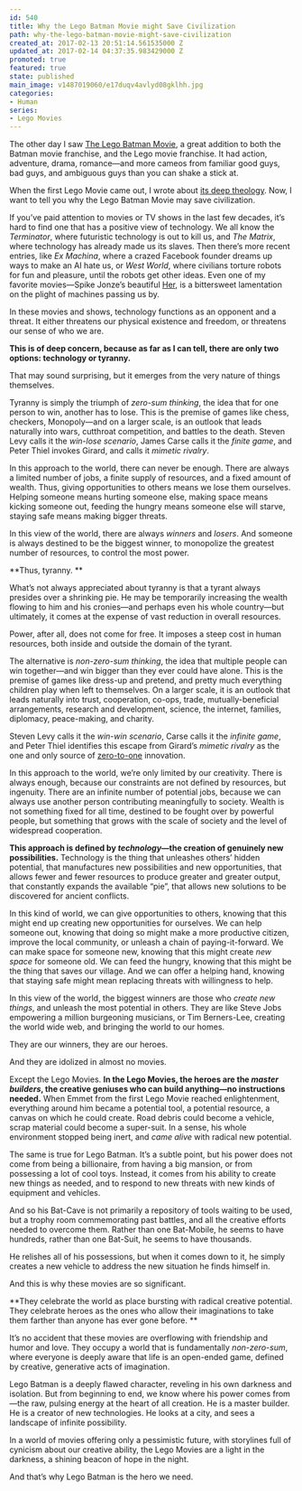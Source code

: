 ```yaml
---
id: 540
title: Why the Lego Batman Movie might Save Civilization
path: why-the-lego-batman-movie-might-save-civilization
created_at: 2017-02-13 20:51:14.561535000 Z
updated_at: 2017-02-14 04:37:35.983429000 Z
promoted: true
featured: true
state: published
main_image: v1487019060/e17duqv4avlyd08gklhh.jpg
categories:
- Human
series:
- Lego Movies
---
```

The other day I saw [The Lego Batman Movie](https://www.youtube.com/watch?v=LZSQTVdF3QM), a great addition to both the Batman movie franchise, and the Lego movie franchise. It had action, adventure, drama, romance—and more cameos from familiar good guys, bad guys, and ambiguous guys than you can shake a stick at.

When the first Lego Movie came out, I wrote about [its deep theology](http://micahredding.com/blog/2014/05/27/theology-lego-movie). Now, I want to tell you why the Lego Batman Movie may save civilization.

If you’ve paid attention to movies or TV shows in the last few decades, it’s hard to find one that has a positive view of technology. We all know the *Terminator*, where futuristic technology is out to kill us, and *The Matrix*, where technology has already made us its slaves. Then there’s more recent entries, like *Ex Machina*, where a crazed Facebook founder dreams up ways to make an AI hate us, or *West World*, where civilians torture robots for fun and pleasure, until the robots get other ideas. Even one of my favorite movies—Spike Jonze’s beautiful [Her](https://www.youtube.com/watch?v=WzV6mXIOVl4), is a bittersweet lamentation on the plight of machines passing us by.

In these movies and shows, technology functions as an opponent and a threat. It either threatens our physical existence and freedom, or threatens our sense of who we are.

**This is of deep concern, because as far as I can tell, there are only two options: technology or tyranny.**

That may sound surprising, but it emerges from the very nature of things themselves. 

Tyranny is simply the triumph of *zero-sum thinking*, the idea that for one person to win, another has to lose. This is the premise of games like chess, checkers, Monopoly—and on a larger scale, is an outlook that leads naturally into wars, cutthroat competition, and battles to the death. Steven Levy calls it the *win-lose scenario*, James Carse calls it the *finite game*, and Peter Thiel invokes Girard, and calls it *mimetic rivalry*.

In this approach to the world, there can never be enough. There are always a limited number of jobs, a finite supply of resources, and a fixed amount of wealth. Thus, giving opportunities to others means we lose them ourselves. Helping someone means hurting someone else, making space means kicking someone out, feeding the hungry means someone else will starve, staying safe means making bigger threats.

In this view of the world, there are always *winners* and *losers*. And someone is always destined to be the biggest winner, to monopolize the greatest number of resources, to control the most power.

**Thus, tyranny. **

What’s not always appreciated about tyranny is that a tyrant always presides over a shrinking pie. He may be temporarily increasing the wealth flowing to him and his cronies—and perhaps even his whole country—but ultimately, it comes at the expense of vast reduction in overall resources. 

Power, after all, does not come for free. It imposes a steep cost in human resources, both inside and outside the domain of the tyrant.

The alternative is *non-zero-sum thinking*, the idea that multiple people can win together—and win bigger than they ever could have alone. This is the premise of games like dress-up and pretend, and pretty much everything children play when left to themselves. On a larger scale, it is an outlook that leads naturally into trust, cooperation, co-ops, trade, mutually-beneficial arrangements, research and development, science, the internet, families, diplomacy, peace-making, and charity.

Steven Levy calls it the *win-win scenario*, Carse calls it the *infinite game*, and Peter Thiel identifies this escape from Girard’s *mimetic rivalry* as the one and only source of [zero-to-one](http://amzn.to/2l0jZPi) innovation.

In this approach to the world, we’re only limited by our creativity. There is always enough, because our constraints are not defined by resources, but ingenuity. There are an infinite number of potential jobs, because we can always use another person contributing meaningfully to society. Wealth is not something fixed for all time, destined to be fought over by powerful people, but something that grows with the scale of society and the level of widespread cooperation.

**This approach is defined by *technology*—the creation of genuinely new possibilities.** Technology is the thing that unleashes others’ hidden potential, that manufactures new possibilities and new opportunities, that allows fewer and fewer resources to produce greater and greater output, that constantly expands the available “pie”, that allows new solutions to be discovered for ancient conflicts.

In this kind of world, we can give opportunities to others, knowing that this might end up creating new opportunities for ourselves. We can help someone out, knowing that doing so might make a more productive citizen, improve the local community, or unleash a chain of paying-it-forward. We can make space for someone new, knowing that this might create *new space* for someone old. We can feed the hungry, knowing that this might be the thing that saves our village. And we can offer a helping hand, knowing that staying safe might mean replacing threats with willingness to help.

In this view of the world, the biggest winners are those who *create new things*, and unleash the most potential in others. They are like Steve Jobs empowering a million burgeoning musicians, or Tim Berners-Lee, creating the world wide web, and bringing the world to our homes. 

They are our winners, they are our heroes. 

And they are idolized in almost no movies. 

Except the Lego Movies. **In the Lego Movies, the heroes are the *master builders*, the creative geniuses who can build anything—no instructions needed.** When Emmet from the first Lego Movie reached enlightenment, everything around him became a potential tool, a potential resource, a canvas on which he could create. Road debris could become a vehicle, scrap material could become a super-suit. In a sense, his whole environment stopped being inert, and *came alive* with radical new potential.

The same is true for Lego Batman. It’s a subtle point, but his power does not come from being a billionaire, from having a big mansion, or from possessing a lot of cool toys. Instead, it comes from his ability to create new things as needed, and to respond to new threats with new kinds of equipment and vehicles. 

And so his Bat-Cave is not primarily a repository of tools waiting to be used, but a trophy room commemorating past battles, and all the creative efforts needed to overcome them. Rather than one Bat-Mobile, he seems to have hundreds, rather than one Bat-Suit, he seems to have thousands. 

He relishes all of his possessions, but when it comes down to it, he simply creates a new vehicle to address the new situation he finds himself in. 

And this is why these movies are so significant. 

**They celebrate the world as place bursting with radical creative potential. They celebrate heroes as the ones who allow their imaginations to take them farther than anyone has ever gone before. **

It’s no accident that these movies are overflowing with friendship and humor and love. They occupy a world that is fundamentally *non-zero-sum*, where everyone is deeply aware that life is an open-ended game, defined by creative, generative acts of imagination.

Lego Batman is a deeply flawed character, reveling in his own darkness and isolation. But from beginning to end, we know where his power comes from—the raw, pulsing energy at the heart of all creation. He is a master builder. He is a creator of new technologies. He looks at a city, and sees a landscape of infinite possibility.

In a world of movies offering only a pessimistic future, with storylines full of cynicism about our creative ability, the Lego Movies are a light in the darkness, a shining beacon of hope in the night.

And that’s why Lego Batman is the hero we need.
